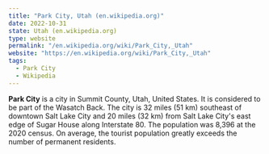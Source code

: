 ```yaml
---
title: "Park City, Utah (en.wikipedia.org)"
date: 2022-10-31
state: Utah (en.wikipedia.org)  
type: website
permalink: "/en.wikipedia.org/wiki/Park_City,_Utah"
website: "https://en.wikipedia.org/wiki/Park_City,_Utah"
tags:
  - Park City
  - Wikipedia
---
```

**Park City** is a city in Summit County, Utah, United States. It is considered to be part of the Wasatch Back. The city is 32 miles (51 km) southeast of downtown Salt Lake City and 20 miles (32 km) from Salt Lake City's east edge of Sugar House along Interstate 80. The population was 8,396 at the 2020 census. On average, the tourist population greatly exceeds the number of permanent residents.